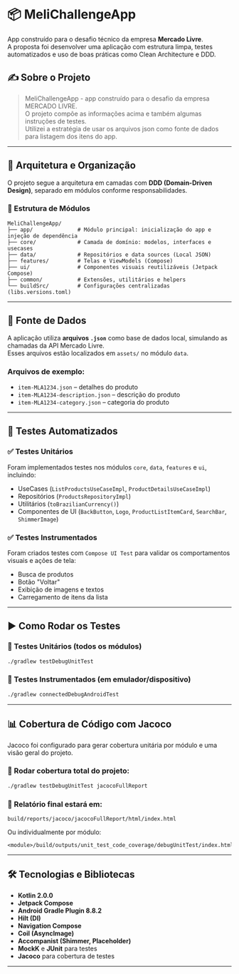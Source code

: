 # 📦 MeliChallengeApp

App construído para o desafio técnico da empresa **Mercado Livre**.  
A proposta foi desenvolver uma aplicação com estrutura limpa, testes automatizados e uso de boas práticas como Clean Architecture e DDD.

## ✍️ Sobre o Projeto

> MeliChallengeApp - app construído para o desafio da empresa MERCADO LIVRE.  
> O projeto compõe as informações acima e também algumas instruções de testes.  
> Utilizei a estratégia de usar os arquivos json como fonte de dados para listagem dos itens do app.


---

## 🧱 Arquitetura e Organização

O projeto segue a arquitetura em camadas com **DDD (Domain-Driven Design)**, separado em módulos conforme responsabilidades.

### 📁 Estrutura de Módulos

```
MeliChallengeApp/
├── app/              # Módulo principal: inicialização do app e injeção de dependência
├── core/             # Camada de domínio: modelos, interfaces e usecases
├── data/             # Repositórios e data sources (Local JSON)
├── features/         # Telas e ViewModels (Compose)
├── ui/               # Componentes visuais reutilizáveis (Jetpack Compose)
├── common/           # Extensões, utilitários e helpers
└── buildSrc/         # Configurações centralizadas (libs.versions.toml)
```

---

## 💾 Fonte de Dados

A aplicação utiliza **arquivos `.json`** como base de dados local, simulando as chamadas da API Mercado Livre.  
Esses arquivos estão localizados em `assets/` no módulo `data`.

### Arquivos de exemplo:
- `item-MLA1234.json` – detalhes do produto
- `item-MLA1234-description.json` – descrição do produto
- `item-MLA1234-category.json` – categoria do produto

---

## 🧪 Testes Automatizados

### ✅ Testes Unitários

Foram implementados testes nos módulos `core`, `data`, `features` e `ui`, incluindo:

- UseCases (`ListProductsUseCaseImpl`, `ProductDetailsUseCaseImpl`)
- Repositórios (`ProductsRepositoryImpl`)
- Utilitários (`toBrazilianCurrency()`)
- Componentes de UI (`BackButton`, `Logo`, `ProductListItemCard`, `SearchBar`, `ShimmerImage`)

### ✅ Testes Instrumentados

Foram criados testes com `Compose UI Test` para validar os comportamentos visuais e ações de tela:

- Busca de produtos
- Botão "Voltar"
- Exibição de imagens e textos
- Carregamento de itens da lista

---

## ▶️ Como Rodar os Testes

### 🔧 Testes Unitários (todos os módulos)

```bash
./gradlew testDebugUnitTest
```

### 📱 Testes Instrumentados (em emulador/dispositivo)

```bash
./gradlew connectedDebugAndroidTest
```

---

## 📊 Cobertura de Código com Jacoco

Jacoco foi configurado para gerar cobertura unitária por módulo e uma visão geral do projeto.

### 🧪 Rodar cobertura total do projeto:

```bash
./gradlew testDebugUnitTest jacocoFullReport
```

### 📂 Relatório final estará em:

```
build/reports/jacoco/jacocoFullReport/html/index.html
```

Ou individualmente por módulo:

```
<module>/build/outputs/unit_test_code_coverage/debugUnitTest/index.html
```

---

## 🛠️ Tecnologias e Bibliotecas

- **Kotlin 2.0.0**
- **Jetpack Compose**
- **Android Gradle Plugin 8.8.2**
- **Hilt (DI)**
- **Navigation Compose**
- **Coil (AsyncImage)**
- **Accompanist (Shimmer, Placeholder)**
- **MockK** e **JUnit** para testes
- **Jacoco** para cobertura de testes

---